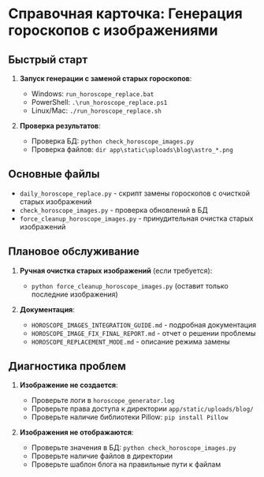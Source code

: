 # Справочная карточка: Генерация гороскопов с изображениями

## Быстрый старт

1. **Запуск генерации с заменой старых гороскопов**:
   - Windows: `run_horoscope_replace.bat`
   - PowerShell: `.\run_horoscope_replace.ps1`
   - Linux/Mac: `./run_horoscope_replace.sh`

2. **Проверка результатов**:
   - Проверка БД: `python check_horoscope_images.py`
   - Проверка файлов: `dir app\static\uploads\blog\astro_*.png`

## Основные файлы

- `daily_horoscope_replace.py` - скрипт замены гороскопов с очисткой старых изображений
- `check_horoscope_images.py` - проверка обновлений в БД
- `force_cleanup_horoscope_images.py` - принудительная очистка старых изображений

## Плановое обслуживание

1. **Ручная очистка старых изображений** (если требуется):
   - `python force_cleanup_horoscope_images.py` (оставит только последние изображения)

2. **Документация**:
   - `HOROSCOPE_IMAGES_INTEGRATION_GUIDE.md` - подробная документация
   - `HOROSCOPE_IMAGE_FIX_FINAL_REPORT.md` - отчет о решении проблемы
   - `HOROSCOPE_REPLACEMENT_MODE.md` - описание режима замены

## Диагностика проблем

1. **Изображение не создается**:
   - Проверьте логи в `horoscope_generator.log`
   - Проверьте права доступа к директории `app/static/uploads/blog/`
   - Проверьте наличие библиотеки Pillow: `pip install Pillow`

2. **Изображения не отображаются**:
   - Проверьте значения в БД: `python check_horoscope_images.py`
   - Проверьте наличие файлов в директории
   - Проверьте шаблон блога на правильные пути к файлам
